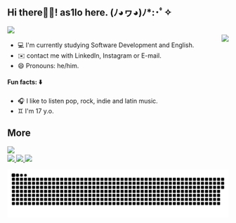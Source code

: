 ## Hi there👋🏻!  as1lo here.   (ﾉ◕ヮ◕)ﾉ*:･ﾟ✧
<img height="50cm" src="https://user-images.githubusercontent.com/99282105/159739835-eafdbd6d-d8dd-4bc9-86c7-a97f13e53ad2.png">
<div>
  <img align="right" height="150cm" src="https://cdn.discordapp.com/attachments/846536751103475756/956234277404676197/ezgif.com-gif-maker.gif">
</div>

- 💻 I'm currently studying Software Development and English.
- ✉️ contact me with LinkedIn, Instagram or E-mail.
- 😄 Pronouns: he/him.

#### Fun facts: ⬇️
- 🎧 I like to listen pop, rock, indie and latin music.
- ♊ I'm 17 y.o.
## More
<div>
  <a href="https://github.com/as1lo">
    <img height="180em" src="https://github-readme-stats.vercel.app/api?username=as1lo&show_icons=true&theme=dracula&include_all_commits=true&count_private=true"/>
</div>

<div>
  <a href="https://br.linkedin.com/in/aislan-mota-719799234/en?trk=people-guest_people_search-card"><img src="https://img.shields.io/badge/LinkedIn-0077B5?style=for-the-badge&logo=linkedin&logoColor=white">
    <a href="https://www.instagram.com/asilo.42/"><img src="https://img.shields.io/badge/Instagram-E4405F?style=for-the-badge&logo=instagram&logoColor=white">
      <a href="aislanmota0@gmail.com"><img src="https://img.shields.io/badge/Gmail-D14836?style=for-the-badge&logo=gmail&logoColor=white">
        
![Snake animation](https://github.com/as1lo/as1lo/blob/output/github-contribution-grid-snake.svg)
        
</div>
   
